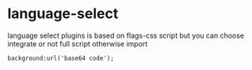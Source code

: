 # language-select
language select plugins is based on flags-css script but you can choose integrate or not full script otherwise import
```
background:url('base64 code');
```
